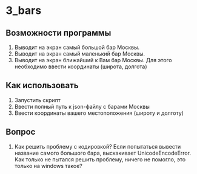 # 3_bars

## Возможности программы

1. Выводит на экран самый большой бар Москвы.
2. Выводит на экран самый маленький бар Москвы.
3. Выводит на экран ближайший к Вам бар Москвы. Для этого необходимо ввести координаты (широта, долгота)

## Как использовать

1. Запустить скрипт
2. Ввести полный путь к json-файлу с барами Москвы
3. Ввести координаты вашего местоположения (широту и долготу)

## Вопрос
1. Как решить проблему с кодировкой? Если попытаться вывести название самого большого бара, выскакивает UnicodeEncodeError. Как только не пытался решить проблему, ничего не помогло, это только на windows такое?
